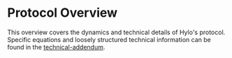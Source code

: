 # Protocol Overview

This overview covers the dynamics and technical details of Hylo's protocol. Specific equations and loosely structured technical information can be found in the [technical-addendum](../technical-addendum/ "mention").
